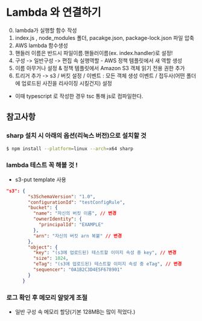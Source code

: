 # Lambda 와 연결하기

0. lambda가 실행할 함수 작성
1. index.js , node_modules 폴더, pacakge.json, package-lock.json 파일 압축
2. AWS lambda 함수생성
3. 핸들러 이름은 반드시 파일이름.핸들러이름(ex. index.handler)로 설정!
4. 구성 -> 일반구성 -> 편집 속 실행역할 - AWS 정책 템플릿에서 새 역할 생성
5. 이름 아무거나 설정 & 정책 템플릿에서 Amazon S3 객체 읽기 전용 권한 추가
6. 트리거 추가 -> s3 / 버킷 설정 / 이벤트 : 모든 객체 생성 이벤트 / 접두사(어떤 폴더에 업로드된 사진을 리사이징 시킬건지) 설정

- 이때 typescript 로 작성한 경우 tsc 통해 js로 컴파일한다.

## 참고사항

### sharp 설치 시 아래의 옵션(리눅스 버전)으로 설치할 것

```bash
$ npm install --platform=linux --arch=x64 sharp
```

### lambda 테스트 꼭 해볼 것 !

- s3-put template 사용

```json
"s3": {
        "s3SchemaVersion": "1.0",
        "configurationId": "testConfigRule",
        "bucket": {
          "name": "자신의 버킷 이름", // 변경
          "ownerIdentity": {
            "principalId": "EXAMPLE"
          },
          "arn": "자신의 버킷 arn 복붙" // 변경
        },
        "object": {
          "key": "(s3에 업로드된) 테스트할 이미지 속성 중 key", // 변경
          "size": 1024,
          "eTag": "(s3에 업로드된) 테스트할 이미지 속성 중 eTag", // 변경
          "sequencer": "0A1B2C3D4E5F678901"
        }
      }
```

### 로그 확인 후 메모리 알맞게 조절

- 일반 구성 속 메모리 할당(기본 128MB는 많이 적었다.)
